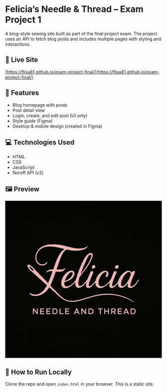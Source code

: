 # Felicia’s Needle & Thread – Exam Project 1

A blog-style sewing site built as part of the final project exam. The project uses an API to fetch blog posts and includes multiple pages with styling and interactions.

## 🔗 Live Site
[https://flisa81.github.io/exam-project-final/](https://flisa81.github.io/exam-project-final/)

## 📁 Features
- Blog homepage with posts
- Post detail view
- Login, create, and edit post (UI only)
- Style guide (Figma)
- Desktop & mobile design (created in Figma)

## 💻 Technologies Used
- HTML
- CSS
- JavaScript
- Noroff API (v2)

## 🖼️ Preview
![Needle & Thread Screenshot](./assets/logo/Logo.png)

## 🚀 How to Run Locally
Clone the repo and open `index.html` in your browser. This is a static site.
